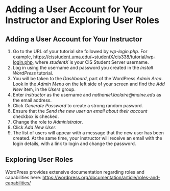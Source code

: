 # Adding a User Account for Your Instructor and Exploring User Roles

## Adding a User Account for Your Instructor

1. Go to the URL of your tutorial site followed by _wp-login.php_. For example, <https://cisstudent.uma.edu/~studentX/cis338/tutorial/wp-login.php>, where _studentX_ is your CIS Student Server username.
2. Log in using the username and password you created in the _Install WordPress_ tutorial.
3. You will be taken to the _Dashboard_, part of the WordPress _Admin Area_. Look in the _Admin Menu_ on the left side of your screen and find the _Add New_ item, in the _Users_ group.
4. Enter _instructor_ as the username and _nathaniel.laclaire@maine.edu_ as the email address.
5. Click _Generate Password_ to create a strong random pasword.
6. Ensure that the _Send the new user an email about their account_ checkbox is checked.
7. Change the role to _Administrator_.
8. Click _Add New User_.
9. The list of users will appear with a message that the new user has been created. At the same time, your instructor will receive an email with the login details, with a link to login and change the password.

## Exploring User Roles

WordPress provides extensive documentation regarding roles and capabilities here:
<https://wordpress.org/documentation/article/roles-and-capabilities/>